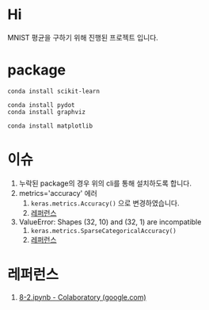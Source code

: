 # Hi

MNIST 평균을 구하기 위해 진행된 프로젝트 입니다.

# package

```shell
conda install scikit-learn

conda install pydot
conda install graphviz

conda install matplotlib
```

# 이슈

1. 누락된 package의 경우 위의 cli를 통해 설치하도록 합니다.
1. metrics='accuracy' 에러
   1. `keras.metrics.Accuracy()` 으로 변경하였습니다.
   1. [레퍼런스](https://github.com/tensorflow/tensorflow/issues/34088)
1. ValueError: Shapes (32, 10) and (32, 1) are incompatible
   1. `keras.metrics.SparseCategoricalAccuracy()`
   1. [레퍼런스](https://somjang.tistory.com/entry/TF20-MNIST-ValueError-Shapes-32-10-and-32-1-are-incompatible-%ED%95%B4%EA%B2%B0-%EB%B0%A9%EB%B2%95)

# 레퍼런스

1. [8-2.ipynb - Colaboratory (google.com)](https://colab.research.google.com/github/rickiepark/hg-mldl/blob/master/8-2.ipynb#scrollTo=VsZV03UD5Qb5)
